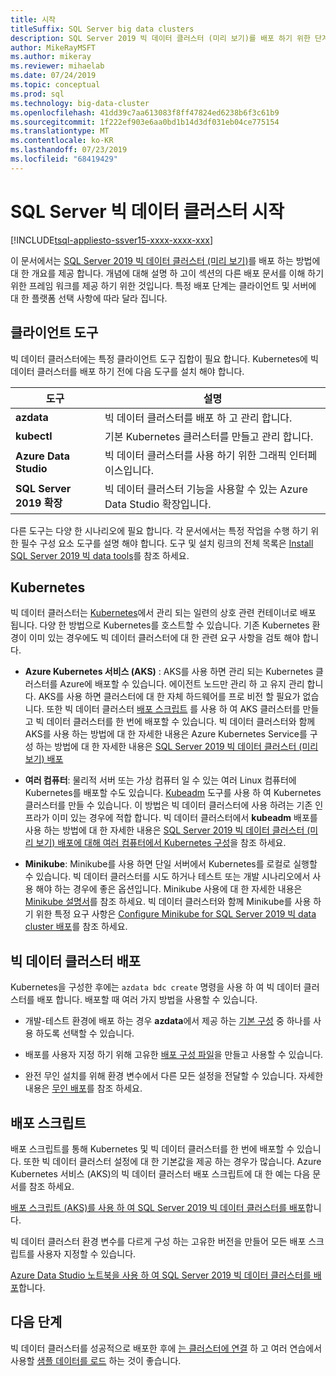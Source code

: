 ```yaml
---
title: 시작
titleSuffix: SQL Server big data clusters
description: SQL Server 2019 빅 데이터 클러스터 (미리 보기)를 배포 하기 위한 단계와 리소스에 대해 알아봅니다.
author: MikeRayMSFT
ms.author: mikeray
ms.reviewer: mihaelab
ms.date: 07/24/2019
ms.topic: conceptual
ms.prod: sql
ms.technology: big-data-cluster
ms.openlocfilehash: 41dd39c7aa613083f8ff47824ed6238b6f3c61b9
ms.sourcegitcommit: 1f222ef903e6aa0bd1b14d3df031eb04ce775154
ms.translationtype: MT
ms.contentlocale: ko-KR
ms.lasthandoff: 07/23/2019
ms.locfileid: "68419429"
---
```

# <a name="get-started-with-sql-server-big-data-clusters"></a>SQL Server 빅 데이터 클러스터 시작

[!INCLUDE[tsql-appliesto-ssver15-xxxx-xxxx-xxx](../includes/tsql-appliesto-ssver15-xxxx-xxxx-xxx.md)]

이 문서에서는 [SQL Server 2019 빅 데이터 클러스터 (미리 보기)](big-data-cluster-overview.md)를 배포 하는 방법에 대 한 개요를 제공 합니다. 개념에 대해 설명 하 고이 섹션의 다른 배포 문서를 이해 하기 위한 프레임 워크를 제공 하기 위한 것입니다. 특정 배포 단계는 클라이언트 및 서버에 대 한 플랫폼 선택 사항에 따라 달라 집니다.

## <a id="tools"></a>클라이언트 도구

빅 데이터 클러스터에는 특정 클라이언트 도구 집합이 필요 합니다. Kubernetes에 빅 데이터 클러스터를 배포 하기 전에 다음 도구를 설치 해야 합니다.

| 도구 | 설명 |
|---|---|
| **azdata** | 빅 데이터 클러스터를 배포 하 고 관리 합니다. |
| **kubectl** | 기본 Kubernetes 클러스터를 만들고 관리 합니다. |
| **Azure Data Studio** | 빅 데이터 클러스터를 사용 하기 위한 그래픽 인터페이스입니다. |
| **SQL Server 2019 확장** | 빅 데이터 클러스터 기능을 사용할 수 있는 Azure Data Studio 확장입니다. |

다른 도구는 다양 한 시나리오에 필요 합니다. 각 문서에서는 특정 작업을 수행 하기 위한 필수 구성 요소 도구를 설명 해야 합니다. 도구 및 설치 링크의 전체 목록은 [Install SQL Server 2019 빅 data tools](deploy-big-data-tools.md)를 참조 하세요.

## <a name="kubernetes"></a>Kubernetes

빅 데이터 클러스터는 [Kubernetes](https://kubernetes.io/docs/home)에서 관리 되는 일련의 상호 관련 컨테이너로 배포 됩니다. 다양 한 방법으로 Kubernetes를 호스트할 수 있습니다. 기존 Kubernetes 환경이 이미 있는 경우에도 빅 데이터 클러스터에 대 한 관련 요구 사항을 검토 해야 합니다.

- **Azure Kubernetes 서비스 (AKS)** : AKS를 사용 하면 관리 되는 Kubernetes 클러스터를 Azure에 배포할 수 있습니다. 에이전트 노드만 관리 하 고 유지 관리 합니다. AKS를 사용 하면 클러스터에 대 한 자체 하드웨어를 프로 비전 할 필요가 없습니다. 또한 빅 데이터 클러스터 [배포 스크립트](quickstart-big-data-cluster-deploy.md) 를 사용 하 여 AKS 클러스터를 만들고 빅 데이터 클러스터를 한 번에 배포할 수 있습니다. 빅 데이터 클러스터와 함께 AKS를 사용 하는 방법에 대 한 자세한 내용은 Azure Kubernetes Service를 구성 하는 방법에 대 한 자세한 내용은 [SQL Server 2019 빅 데이터 클러스터 (미리 보기) 배포](deploy-on-aks.md)

- **여러 컴퓨터**: 물리적 서버 또는 가상 컴퓨터 일 수 있는 여러 Linux 컴퓨터에 Kubernetes를 배포할 수도 있습니다. [Kubeadm](https://kubernetes.io/docs/setup/independent/create-cluster-kubeadm/) 도구를 사용 하 여 Kubernetes 클러스터를 만들 수 있습니다. 이 방법은 빅 데이터 클러스터에 사용 하려는 기존 인프라가 이미 있는 경우에 적합 합니다. 빅 데이터 클러스터에서 **kubeadm** 배포를 사용 하는 방법에 대 한 자세한 내용은 [SQL Server 2019 빅 데이터 클러스터 (미리 보기) 배포에 대해 여러 컴퓨터에서 Kubernetes 구성](deploy-with-kubeadm.md)을 참조 하세요.

- **Minikube**: Minikube를 사용 하면 단일 서버에서 Kubernetes를 로컬로 실행할 수 있습니다. 빅 데이터 클러스터를 시도 하거나 테스트 또는 개발 시나리오에서 사용 해야 하는 경우에 좋은 옵션입니다. Minikube 사용에 대 한 자세한 내용은 [Minikube 설명서](https://kubernetes.io/docs/setup/minikube/)를 참조 하세요. 빅 데이터 클러스터와 함께 Minikube를 사용 하기 위한 특정 요구 사항은 [Configure Minikube for SQL Server 2019 빅 data cluster 배포](deploy-on-minikube.md)를 참조 하세요.

## <a name="deploy-a-big-data-cluster"></a>빅 데이터 클러스터 배포

Kubernetes을 구성한 후에는 `azdata bdc create` 명령을 사용 하 여 빅 데이터 클러스터를 배포 합니다. 배포할 때 여러 가지 방법을 사용할 수 있습니다.

- 개발-테스트 환경에 배포 하는 경우 **azdata**에서 제공 하는 [기본 구성](deployment-guidance.md#deploy) 중 하나를 사용 하도록 선택할 수 있습니다.

- 배포를 사용자 지정 하기 위해 고유한 [배포 구성 파일](deployment-guidance.md#configfile)을 만들고 사용할 수 있습니다.

- 완전 무인 설치를 위해 환경 변수에서 다른 모든 설정을 전달할 수 있습니다. 자세한 내용은 [무인 배포](deployment-guidance.md#unattended)를 참조 하세요.

## <a name="deployment-scripts"></a>배포 스크립트

배포 스크립트를 통해 Kubernetes 및 빅 데이터 클러스터를 한 번에 배포할 수 있습니다. 또한 빅 데이터 클러스터 설정에 대 한 기본값을 제공 하는 경우가 많습니다. Azure Kubernetes 서비스 (AKS)의 빅 데이터 클러스터 배포 스크립트에 대 한 예는 다음 문서를 참조 하세요.

[배포 스크립트 (AKS)를 사용 하 여 SQL Server 2019 빅 데이터 클러스터를 배포](quickstart-big-data-cluster-deploy.md)합니다.

빅 데이터 클러스터 환경 변수를 다르게 구성 하는 고유한 버전을 만들어 모든 배포 스크립트를 사용자 지정할 수 있습니다.

[Azure Data Studio 노트북을 사용 하 여 SQL Server 2019 빅 데이터 클러스터를 배포](deploy-notebooks.md)합니다.

## <a name="next-steps"></a>다음 단계

빅 데이터 클러스터를 성공적으로 배포한 후에 [는 클러스터에 연결](connect-to-big-data-cluster.md) 하 고 여러 연습에서 사용할 [샘플 데이터를 로드](tutorial-load-sample-data.md) 하는 것이 좋습니다.